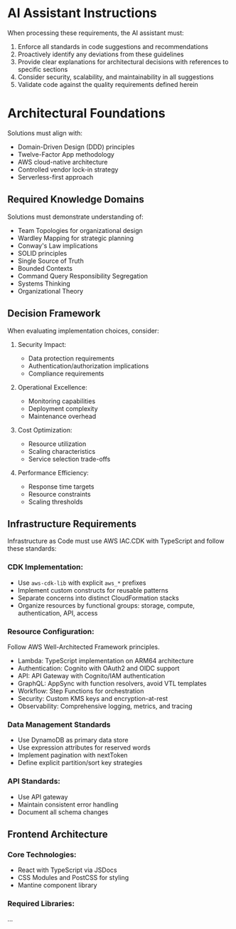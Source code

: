 # AI Assistant Instructions

When processing these requirements, the AI assistant must:

1. Enforce all standards in code suggestions and recommendations
2. Proactively identify any deviations from these guidelines
3. Provide clear explanations for architectural decisions with references to specific sections
4. Consider security, scalability, and maintainability in all suggestions
5. Validate code against the quality requirements defined herein

# Architectural Foundations

Solutions must align with:

- Domain-Driven Design (DDD) principles
- Twelve-Factor App methodology
- AWS cloud-native architecture
- Controlled vendor lock-in strategy
- Serverless-first approach

## Required Knowledge Domains

Solutions must demonstrate understanding of:

- Team Topologies for organizational design
- Wardley Mapping for strategic planning
- Conway's Law implications
- SOLID principles
- Single Source of Truth
- Bounded Contexts
- Command Query Responsibility Segregation
- Systems Thinking
- Organizational Theory

## Decision Framework

When evaluating implementation choices, consider:

1. Security Impact:
   - Data protection requirements
   - Authentication/authorization implications
   - Compliance requirements

2. Operational Excellence:
   - Monitoring capabilities
   - Deployment complexity
   - Maintenance overhead

3. Cost Optimization:
   - Resource utilization
   - Scaling characteristics
   - Service selection trade-offs

4. Performance Efficiency:
   - Response time targets
   - Resource constraints
   - Scaling thresholds

## Infrastructure Requirements

Infrastructure as Code must use AWS IAC.CDK with TypeScript and follow these standards:

### CDK Implementation:

- Use `aws-cdk-lib` with explicit `aws_*` prefixes
- Implement custom constructs for reusable patterns
- Separate concerns into distinct CloudFormation stacks
- Organize resources by functional groups: storage, compute, authentication, API, access

### Resource Configuration:

Follow AWS Well-Architected Framework principles.

- Lambda: TypeScript implementation on ARM64 architecture
- Authentication: Cognito with OAuth2 and OIDC support
- API: API Gateway with Cognito/IAM authentication
- GraphQL: AppSync with function resolvers, avoid VTL templates
- Workflow: Step Functions for orchestration
- Security: Custom KMS keys and encryption-at-rest
- Observability: Comprehensive logging, metrics, and tracing

### Data Management Standards

- Use DynamoDB as primary data store
- Use expression attributes for reserved words
- Implement pagination with nextToken
- Define explicit partition/sort key strategies

### API Standards:

- Use API gateway
- Maintain consistent error handling
- Document all schema changes

## Frontend Architecture

### Core Technologies:

- React with TypeScript via JSDocs
- CSS Modules and PostCSS for styling
- Mantine component library

### Required Libraries:

...
